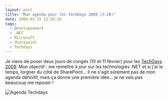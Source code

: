 ```yaml
---
layout: post
title: "Mon agenda pour les TechDays 2009 (J-28)"
date: 2009-01-15 12:58:20
tags:
  - Développement
  - .NET
  - Microsoft
  - Sharepoint
  - Techdays
---
```


Je viens de poser deux jours de congés (10 et 11 février) pour les [TechDays 2009](http://www.microsoft.com/fr-fr/default.aspx). Mon objectif&nbsp;: me remettre à jour sur les technologies .NET et si j'ai le temps, lorgner du côté de SharePoint&#8230; Il ne s'agit sûrement pas de mon agenda définitif, mais ça donne une première idée&#8230; je ne vais pas beaucoup me reposer&nbsp;!

<!-- more -->

![Agenda Techdays](/images/)